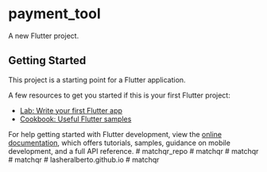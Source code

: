 # payment_tool

A new Flutter project.

## Getting Started

This project is a starting point for a Flutter application.

A few resources to get you started if this is your first Flutter project:

- [Lab: Write your first Flutter app](https://docs.flutter.dev/get-started/codelab)
- [Cookbook: Useful Flutter samples](https://docs.flutter.dev/cookbook)

For help getting started with Flutter development, view the
[online documentation](https://docs.flutter.dev/), which offers tutorials,
samples, guidance on mobile development, and a full API reference.
#   m a t c h q r _ r e p o  
 #   m a t c h q r  
 #   m a t c h q r  
 #   m a t c h q r  
 #   l a s h e r a l b e r t o . g i t h u b . i o  
 #   m a t c h q r  
 
